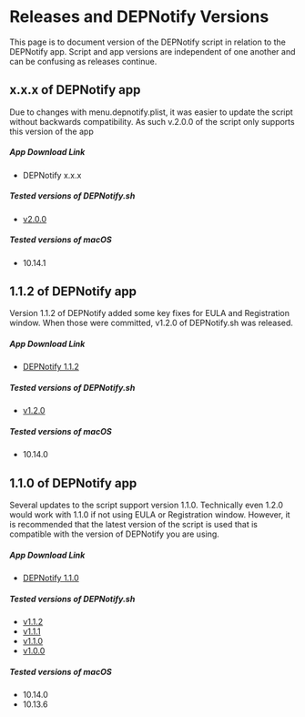 # Releases and DEPNotify Versions

This page is to document version of the DEPNotify script in relation to the DEPNotify app. Script and app versions are independent of one another and can be confusing as releases continue.

## x.x.x of DEPNotify app
Due to changes with menu.depnotify.plist, it was easier to update the script without backwards compatibility. As such v.2.0.0 of the script only supports this version of the app

##### App Download Link
* DEPNotify x.x.x

##### Tested versions of DEPNotify.sh
* [v2.0.0](https://github.com/jamf/DEPNotify-Starter/releases/tag/v2.0.0)

##### Tested versions of macOS
* 10.14.1

## 1.1.2 of DEPNotify app
Version 1.1.2 of DEPNotify added some key fixes for EULA and Registration window. When those were committed, v1.2.0 of DEPNotify.sh was released.

##### App Download Link
* [DEPNotify 1.1.2 ](https://files.slack.com/files-pri/T04QVKUQG-FDURXEYUS/download/depnotify-1.1.2.zip)

##### Tested versions of DEPNotify.sh
* [v1.2.0](https://github.com/jamf/DEPNotify-Starter/releases/tag/v1.2.0)

##### Tested versions of macOS
* 10.14.0

## 1.1.0 of DEPNotify app
Several updates to the script support version 1.1.0. Technically even 1.2.0 would work with 1.1.0 if not using EULA or Registration window. However, it is recommended that the latest version of the script is used that is compatible with the version of DEPNotify you are using.

##### App Download Link
* [DEPNotify 1.1.0 ](https://gitlab.com/Mactroll/DEPNotify/uploads/bb828a261a0fdce50861031ffda3061d/DEPNotify-1.1.0.pkg)

##### Tested versions of DEPNotify.sh
* [v1.1.2](https://github.com/jamf/DEPNotify-Starter/releases/tag/v1.1.2)
* [v1.1.1](https://github.com/jamf/DEPNotify-Starter/releases/tag/v1.1.1)
* [v1.1.0](https://github.com/jamf/DEPNotify-Starter/releases/tag/v1.1.0)
* [v1.0.0](https://github.com/jamf/DEPNotify-Starter/releases/tag/v1.0.0)

##### Tested versions of macOS
* 10.14.0
* 10.13.6

